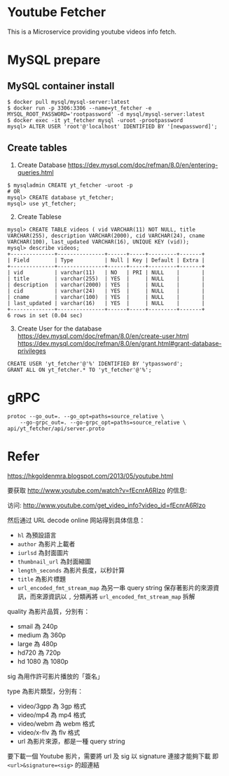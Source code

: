 # Youtube Fetcher

This is a Microservice providing youtube videos info fetch.

# MySQL prepare

## MySQL container install

```
$ docker pull mysql/mysql-server:latest
$ docker run -p 3306:3306 --name=yt_fetcher -e MYSQL_ROOT_PASSWORD='rootpassword' -d mysql/mysql-server:latest
$ docker exec -it yt_fetcher mysql -uroot -prootpassword
mysql> ALTER USER 'root'@'localhost' IDENTIFIED BY '[newpassword]';
```

## Create tables

1. Create Database
https://dev.mysql.com/doc/refman/8.0/en/entering-queries.html
```
$ mysqladmin CREATE yt_fetcher -uroot -p
# OR
mysql> CREATE database yt_fetcher;
mysql> use yt_fetcher;
```

2. Create Tablese
```
mysql> CREATE TABLE videos ( vid VARCHAR(11) NOT NULL, title VARCHAR(255), description VARCHAR(2000), cid VARCHAR(24), cname VARCHAR(100), last_updated VARCHAR(16), UNIQUE KEY (vid));
mysql> describe videos;
+--------------+---------------+------+-----+---------+-------+
| Field        | Type          | Null | Key | Default | Extra |
+--------------+---------------+------+-----+---------+-------+
| vid          | varchar(11)   | NO   | PRI | NULL    |       |
| title        | varchar(255)  | YES  |     | NULL    |       |
| description  | varchar(2000) | YES  |     | NULL    |       |
| cid          | varchar(24)   | YES  |     | NULL    |       |
| cname        | varchar(100)  | YES  |     | NULL    |       |
| last_updated | varchar(16)   | YES  |     | NULL    |       |
+--------------+---------------+------+-----+---------+-------+
6 rows in set (0.04 sec)
```

3. Create User for the database
https://dev.mysql.com/doc/refman/8.0/en/create-user.html
https://dev.mysql.com/doc/refman/8.0/en/grant.html#grant-database-privileges
```
CREATE USER 'yt_fetcher'@'%' IDENTIFIED BY 'ytpassword';
GRANT ALL ON yt_fetcher.* TO 'yt_fetcher'@'%';
```


# gRPC
```
protoc --go_out=. --go_opt=paths=source_relative \
    --go-grpc_out=. --go-grpc_opt=paths=source_relative \
api/yt_fetcher/api/server.proto
```

# Refer

https://hkgoldenmra.blogspot.com/2013/05/youtube.html

要获取 http://www.youtube.com/watch?v=fEcnrA6RIzo 的信息:

访问: http://www.youtube.com/get_video_info?video_id=fEcnrA6RIzo

然后通过 URL decode online 网站得到具体信息：

- `hl` 為預設語言  
- `author` 為影片上載者  
- `iurlsd` 為封面圖片  
- `thumbnail_url` 為封面縮圖  
- `length_seconds` 為影片長度，以秒計算  
- `title` 為影片標題  
- `url_encoded_fmt_stream_map` 為另一串 query string 保存著影片的來源資訊，而來源資訊以 `,` 分類再將 `url_encoded_fmt_stream_map` 拆解  

quality 為影片品質，分別有：  
- smail 為 240p  
- medium 為 360p  
- large 為 480p
- hd720 為 720p
- hd 1080 為 1080p

sig 為用作許可影片播放的「簽名」  

type 為影片類型，分別有：  

- video/3gpp 為 3gp 格式
- video/mp4 為 mp4 格式
- video/webm 為 webm 格式
- video/x-flv 為 flv 格式
- url 為影片來源，都是一種 query string

要下載一個 Youtube 影片，需要將 url 及 sig 以 signature 連接才能夠下載
即 `<url>&signature=<sig>` 的超連結
